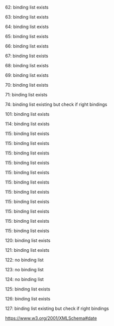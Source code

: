 62: binding list exists

63: binding list exists

64: binding list exists

65: binding list exists

66: binding list exists

67: binding list exists

68: binding list exists

69: binding list exists

70: binding list exists

71: binding list exists





74: binding list existing but check if right bindings

101: binding list exists

114: binding list exists

115: binding list exists







115: binding list exists

115: binding list exists

115: binding list exists

115: binding list exists

115: binding list exists

115: binding list exists

115: binding list exists

115: binding list exists

115: binding list exists

115: binding list exists





120: binding list exists

121: binding list exists

122: no binding list

123: no binding list

124: no binding list

125: binding list exists

126: binding list exists

127: binding list existing but check if right bindings





https://www.w3.org/2001/XMLSchema#date